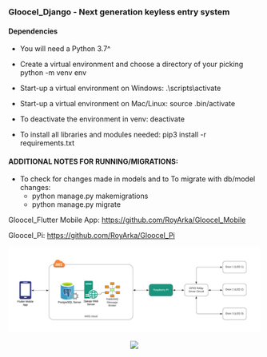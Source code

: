 ### Gloocel_Django - Next generation keyless entry system

#### Dependencies
* You will need a Python 3.7^
* Create a virtual environment and choose a directory of your picking python -m venv env
* Start-up a virtual environment on Windows: .\scripts\activate
* Start-up a virtual environment on Mac/Linux: source .bin/activate
* To deactivate the environment in venv: deactivate

* To install all libraries and modules needed: pip3 install -r requirements.txt


#### ADDITIONAL NOTES FOR RUNNING/MIGRATIONS:

* To check for changes made in models and to To migrate with db/model changes: 
  * python manage.py makemigrations
  * python manage.py migrate


Gloocel_Flutter Mobile App: https://github.com/RoyArka/Gloocel_Mobile

Gloocel_Pi: https://github.com/RoyArka/Gloocel_Pi


![Main Image](https://github.com/RoyArka/Gloocel_Django_Demo/blob/3348655031ae64e176d91e369301e1cce702933c/Gloocel_images/3.png)

<p align="center">
  <img width = "350px" src="https://github.com/RoyArka/Gloocel_Django_Demo/blob/41b94e35beed0779d51f9dbf372ca08e79b329ae/Gloocel_images/5.gif"/>
</p>




